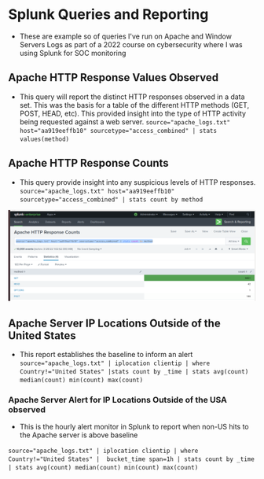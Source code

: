 # Splunk Queries and Reporting 
- These are example so of queries I've run on Apache and Window Servers Logs as part of a 2022 course on cybersecurity where I was using Splunk for SOC monitoring

## Apache HTTP Response Values Observed 
- This query will report the distinct HTTP responses observed in a data set. This was the basis for a table of the different HTTP methods (GET, POST, HEAD, etc). This provided insight into the type of HTTP activity being requested against a web server.
`source="apache_logs.txt" host="aa919eeffb10" sourcetype="access_combined" | stats values(method)`


## Apache HTTP Response Counts
- This query provide insight into any suspicious levels of HTTP responses.
`source="apache_logs.txt" host="aa919eeffb10" sourcetype="access_combined" | stats count by method`

![](ApacheCounts.png)

## Apache Server IP Locations Outside of the United States
- This report establishes the baseline to inform an alert
`source="apache_logs.txt" | iplocation clientip | where Country!="United States" |stats count by _time | stats avg(count) median(count) min(count) max(count)`

### Apache Server Alert for IP Locations Outside of the USA observed 
- This is the hourly alert monitor in Splunk to report when non-US hits to the Apache server is above baseline 

`source="apache_logs.txt" | iplocation clientip | where Country!="United States" |  bucket_time span=1h | stats count by _time | stats avg(count) median(count) min(count) max(count)` 